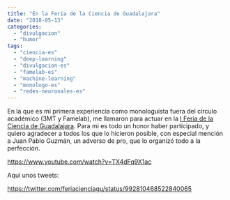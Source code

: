 ```yaml
---
title: "En la Feria de la Ciencia de Guadalajara"
date: "2018-05-13"
categories: 
  - "divulgacion"
  - "humor"
tags: 
  - "ciencia-es"
  - "deep-learning"
  - "divulgacion-es"
  - "famelab-es"
  - "machine-learning"
  - "monologo-es"
  - "redes-neuronales-es"
---
```


En la que es mi primera experiencia como monologuista fuera del círculo académico (3MT y Famelab), me llamaron para actuar en la [I Feria de la Ciencia de Guadalajara](https://twitter.com/feriacienciagu/). Para mi es todo un honor haber participado, y quiero agradecer a todos los que lo hicieron posible, con especial mención a Juan Pablo Guzmán, un adverso de pro, que lo organizó todo a la perfección.

https://www.youtube.com/watch?v=TX4dFq9X1ac

Aquí unos tweets:

https://twitter.com/feriacienciagu/status/992810468522840065
